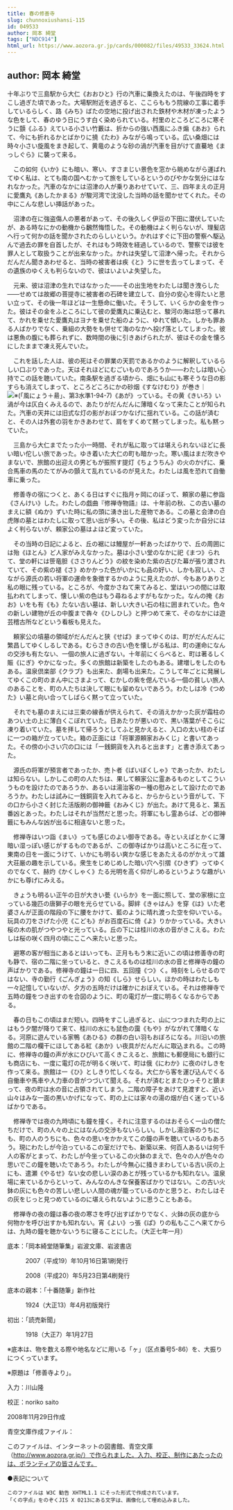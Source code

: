 ```yaml
---
title: 春の修善寺
slug: chunnoxiushansi-115
id: 049533
author: 岡本 綺堂
tags: ["NDC914"]
html_url: https://www.aozora.gr.jp/cards/000082/files/49533_33624.html
---
```


## author: 岡本 綺堂

十年ぶりで三島駅から大仁《おおひと》行の汽車に乗換えたのは、午後四時をすこし過ぎた頃であった。大場駅附近を過ぎると、ここらももう院線の工事に着手しているらしく、路《みち》ばたの空地に投げ出された鉄材や木材が凍ったような色をして、春のゆう日にうす白く染められている。村里のところどころに寒そうに顫《ふる》えている小さい竹藪は、折からの強い西風にふき煽《あお》られて、今にも折れるかとばかりに撓《たわ》みながら鳴っている。広い桑畑には時々小さい旋風をまき起して、黄竜のような砂の渦が汽車を目がけて直驀地《まっしぐら》に襲って来る。

　この如何《いか》にも暗い、寒い、すさまじい景色を窓から眺めながら運ばれてゆく私は、とても南の国へむかって旅をしているというのびやかな気分にはなれなかった。汽車のなかには沼津の人が乗りあわせていて、三、四年まえの正月に愛鷹丸《あしたかまる》が駿河湾で沈没した当時の話を聞かせてくれた。その中にこんな悲しい挿話があった。

　沼津の在に強盗傷人の悪者があって、その後久しく伊豆の下田に潜伏していたが、ある時なにかの動機から飜然悔悟した。その動機はよく判らないが、理髪店へ行って何かの話を聞かされたのらしいという。かれはすぐに下田の警察へ駆込んで過去の罪を自首したが、それはもう時效を経過しているので、警察では彼を罪人として取扱うことが出来なかった。かれは失望して沼津へ帰った。それからだんだん聞きあわせると、当時の被害者は疾《と》うに世を去ってしまって、その遺族のゆくえも判らないので、彼はいよいよ失望した。

　元来、彼は沼津の生れではなかった――その出生地をわたしは聞き洩らした――せめては故郷の菩提寺に被害者の石碑を建立して、自分の安心を得たいと思い立って、その後一年ほどは一生懸命に働いた。そうして、いくらかの金を作った。彼はその金をふところにして彼の愛鷹丸に乗込むと、駿河の海は怒って暴れて、かれを乗せた愛鷹丸はヨナを乗せた船のように、ゆれて傾いた。しかも罪ある人ばかりでなく、乗組の大勢をも併せて海のなかへ投げ落としてしまった。彼は悪魚の腹にも葬られずに、数時間の後に引きあげられたが、彼はその金を懐ろにしたままで凍え死んでいた。

　これを話した人は、彼の死はその罪業の天罰であるかのように解釈しているらしい口ぶりであった。天はそれほどにむごいものであろうか――わたしは暗い心持でこの話を聴いていた。南条駅を過ぎる頃から、畑にも山にも寒そうな日の影すらも消えてしまって、ところどころにかの砂烟《すなけむり》が巻き｜![※(「風にょう＋昜」、第3水準1-94-7)](https://www.aozora.gr.jp/cards/000082/files/../../../gaiji/1-94/1-94-07.png)《あが》っている。その黄《きいろ》い渦が今は仄白くみえるので、あたりがだんだんに薄暗くなって来たことが知られた。汽車の天井には旧式な灯の影がおぼつかなげに揺れている。この話が済むと、その人は外套の羽をかきあわせて、肩をすくめて黙ってしまった。私も黙っていた。

　三島から大仁までたった小一時間、それが私に取っては堪えられないほどに長い暗い佗しい旅であった。ゆき着いた大仁の町も暗かった。寒い風はまだ吹きやまないで、旅館の出迎えの男どもが振照す提灯《ちょうちん》の火のかげに、乗合馬車の馬のたてがみの顫えて乱れているのが見えた。わたしは風を恐れて自働車に乗った。



　修善寺の宿につくと、あくる日はすぐに指月ヶ岡にのぼって、頼家の墓に参詣《さんけい》した。わたしの戯曲『修禅寺物語』は、十年前の秋、この古い墓のまえに額《ぬか》ずいた時に私の頭に湧き出した産物である。この墓と会津の白虎隊の墓とはわたしに取って思い出が多い。その後、私はどう変ったか自分にはよく判らないが、頼家公の墓はよほど変っていた。

　その当時の日記によると、丘の裾には鰻屋が一軒あったばかりで、丘の周囲には殆《ほとん》ど人家がみえなかった。墓は小さい堂のなかに祀《まつ》られて、堂の軒には笹竜胆《ささりんどう》の紋を染めた紫の古びた幕が張り渡されていて、その紫の褪《さ》めかかった色がいかにも品の好い、しかも寂しい、さながら源氏の若い将軍の運命を象徴するかのように見えたのが、今もありありと私の眼に残っている。ところが、今度かさねて来てみると、堂はいつの間には取払われてしまって、懐しい紫の色はもう尋ねるよすがもなかった。なんの掩《おお》いをも有《も》たない古い墓は、新しい大きい石の柱に囲まれていた。色々の新しい建物が丘の中腹まで犇々《ひしひし》と押つめて来て、そのなかには遊芸稽古所などという看板も見えた。

　頼家公の墳墓の領域がだんだんと狭《せば》まってゆくのは、町がだんだんに繁昌してゆくしるしである。むらさきの古い色を懐しがる私は、町の運命になんの交渉も有たない、一個の旅人に過ぎない。十年前にくらべると、町は著るしく賑《にぎ》やかになった。多くの旅館は新築をしたのもある。建増しをしたのもある。温泉倶楽部《クラブ》も出来た、劇場も出来た。こうして年ごとに発展してゆくこの町のまん中にさまよって、むかしの紫を偲んでいる一個の貧しい旅人のあることを、町の人たちは決して眼にも留めないであろう。わたしは冷《つめた》い墓と向い合ってしばらく黙って立っていた。

　それでも墓のまえには三束の線香が供えられて、その消えかかった灰が霜柱のあつい土の上に薄白くこぼれていた。日あたりが悪いので、黒い落葉がそこらに凍り着いていた。墓を拝して帰ろうとしてふと見かえると、入口の太い柱のそばに一つの箱が立っていた。箱の正面には「将軍源頼家おみくじ」と書いてあった。その傍の小さい穴の口には「一銭銅貨を入れると出ます」と書き添えてあった。

　源氏の将軍が預言者であったか、売卜者《ばいぼくしゃ》であったか、わたしは知らない。しかしこの町の人たちは、果して頼家公に霊あるものとしてこういうものを設けたのであろうか、あるいは湯治客の一種の慰みとして設けたのであろうか。わたしは試みに一銭銅貨を入れてみると、からからという音がして、下の口から小さく封じた活版刷の御神籤《おみくじ》が出た。あけて見ると、第五番凶とあった。わたしはそれが当然だと思った。将軍にもし霊あらば、どの御神籤にもみんな凶が出るに相違ないと思った。



　修禅寺はいつ詣《まい》っても感じのよい御寺である。寺といえばとかくに薄暗い湿っぽい感じがするものであるが、この御寺ばかりは高いところに在って、東南の日を一面にうけて、いかにも明るい爽かな感じをあたえるのがかえって雄大荘厳の趣を示している。衆生をじめじめした暗い穴へ引摺《ひきず》ってゆくのでなくて、赫灼《かくしゃく》たる光明を高く仰がしめるというような趣がいかにも尊げにみえる。

　きょうも明るい正午の日が大きい甍《いらか》を一面に照して、堂の家根に立っている幾匹の唐獅子の眼を光らせている。脚絆《きゃはん》を穿《は》いた老婆さんが正面の階段の下に腰をかけて、藍のように晴れ渡った空を仰いでいる。玩具の刀をさげた小児《こども》がお百度石に倚《よ》りかかっている。大きい桜の木の肌がつやつやと光っている。丘の下には桂川の水の音がきこえる。わたしは桜の咲く四月の頃にここへ来たいと思った。

　避寒の客が相当にあるとはいっても、正月ももう末に近いこの頃は修善寺の町も静で、宿の二階に坐っていると、きこえるものは桂川の水の音と修禅寺の鐘の声ばかりである。修禅寺の鐘は一日に四、五回撞《つ》く。時刻をしらせるのではない、寺の勤行《ごんぎょう》の知《しら》せらしい。ほかの時はわたしも一々記憶していないが、夕方の五時だけは確かにおぼえている。それは修禅寺で五時の鐘をつき出すのを合図のように、町の電灯が一度に明るくなるからである。

　春の日もこの頃はまだ短い。四時をすこし過ぎると、山につつまれた町の上にはもう夕闇が降りて来て、桂川の水にも鼠色の靄《もや》がながれて薄暗くなる。河原に遊んでいる家鴨《あひる》の群の白い羽もおぼろになる。川沿いの旅館の二階の欄干にほしてある紅《あか》い夜具がだんだんに取込まれる。この時に、修禅寺の鐘の声が水にひびいて高くきこえると、旅館にも郵便局にも銀行にも商店にも、一度に電灯の花が明るく咲いて、町は俄《にわか》に夜のけしきを作って来る。旅館は一《ひ》としきり忙しくなる。大仁から客を運び込んでくる自働車や馬車や人力車の音がつづいて聞える。それが済むとまたひっそりと鎮まって、夜の町は水の音に占領されてしまう。二階の障子をあけて見渡すと、近い山々はみな一面の黒いかげになって、町の上には家々の湯の烟が白く迷っているばかりである。

　修禅寺では夜の九時頃にも鐘を撞く。それに注意するのはおそらく一山の僧たちだけで、町の人々の上にはなんの交渉もないらしい。しかし湯治客のうちにも、町の人のうちにも、色々の思いをかかえてこの鐘の声を聴いているのもあろう。現にわたしが今泊っているこの室だけでも、新築以来、何百人あるいは何千人の客がとまって、わたしが今坐っているこの火鉢のまえで、色々の人が色々の思いでこの鐘を聴いたであろう。わたしが今無心に掻きまわしている古い灰の上にも、遣瀬《やるせ》ない女の悲しい涙のあとが残っているかも知れない。温泉場に来ているからといって、みんなのんきな保養客ばかりではない。この古い火鉢の灰にも色々の苦しい悲しい人間の魂が籠っているのかと思うと、わたしはその灰をじっと見つめているのに堪えられないように思うこともある。

　修禅寺の夜の鐘は春の夜の寒さを呼び出すばかりでなく、火鉢の灰の底から何物かを呼び出すかも知れない。宵《よい》っ張《ぱ》りの私もここへ来てからは、九時の鐘を聴かないうちに寝ることにした。（大正七年一月）













底本：「岡本綺堂随筆集」岩波文庫、岩波書店


　　　2007（平成19）年10月16日第1刷発行

　　　2008（平成20）年5月23日第4刷発行

底本の親本：「十番随筆」新作社

　　　1924（大正13）年4月初版発行

初出：「読売新聞」

　　　1918（大正7）年1月27日

※底本は、物を数える際や地名などに用いる「ヶ」（区点番号5-86）を、大振りにつくっています。

※原題は「修善寺より」。

入力：川山隆

校正：noriko saito

2008年11月29日作成

青空文庫作成ファイル：

このファイルは、インターネットの図書館、青空文庫（http://www.aozora.gr.jp/）で作られました。入力、校正、制作にあたったのは、ボランティアの皆さんです。











●表記について


	このファイルは W3C 勧告 XHTML1.1 にそった形式で作成されています。
	「くの字点」をのぞくJIS X 0213にある文字は、画像化して埋め込みました。